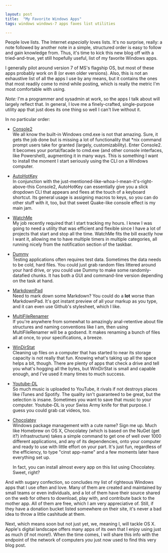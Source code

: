 ```yaml
---

layout: post
title:  "My Favorite Windows Apps"
tags: windows windows-7 apps faves list utilities

---
```


People love lists. The Internet *especially* loves lists. It's no surprise, really: a note followed by another note in a simple, structured order is easy to follow and gain knowledge from. Thus, it's time to kick this new blog off with a tried-and-true, yet still hopefully useful, list of my favorite Windows apps.

<!--more-->

I generally pilot around version 7 of MS's flagship OS, but most of these apps probably work on 8 (or even older versions). Also, this is not an exhaustive list of all the apps I use by any means, but it contains the ones that most readily come to mind while posting, which is really the metric I'm most comfortable with using.

*Note:* I'm a programmer and sysadmin at work, so the apps I talk about will largely reflect that. In general, I love me a finely-crafted, single-purpose utility app that just does its one thing so well I can't live without it.

In no particular order:

* [Console2](http://sourceforge.net/projects/console)  
  We all know the built-in Windows cmd.exe is not that amazing. Sure, it gets the job done but is missing a lot of functionality that *nix command prompt users take for granted (largely, customizability). Enter Console2. It becomes your portal/facade to cmd.exe (and other console interfaces, like Powershell), augmenting it in many ways. This is something I want to install the moment I start seriously using the CLI on a Windows computer.

* [AutoHotKey](http://autohotkey.com)  
  In conjunction with the just-mentioned-like-whoa-I-mean-it's-right-above-this Console2, AutoHotKey can essentially give you a slick dropdown CLI that appears and flees at the touch of a keyboard shortcut. Its general usage is assigning macros to keys, so you can do other stuff with it, too, but that sweet Quake-like console effect is my main jam.

* [WatchMe](http://flamebrain.com)  
  My job recently required that I start tracking my hours. I knew I was going to need a utility that was efficient and flexible since I have a lot of projects that start and stop all the time. WatchMe fits the bill exactly how I want it, allowing me to have multiple timers in multiple categories, all running nicely from the notification section of the taskbar.

* [Dummy](http://mynikko.com)  
  Testing applications often requires test data. Sometimes the data needs to be cold, hard files. You could just grab random files littered around your hard drive, or you could use Dummy to make some randomly-datafied chunks. It has both a GUI and command-line version depending on the task at hand.

* [MarkdownPad](http://markdownpad.com)  
  Need to mark down some Markdown? You could do a **lot** worse than MarkdownPad. It's got instant preview of all your markup as you type, and it can even use Github's stylesheet, which I like.

* [MultiFileRenamer](http://sourceforge.net/projects/multifilerename/)  
  If you're anywhere from somewhat to amazingly anal-retentive about file structures and naming conventions like I am, then using MultiFileRenamer will be a godsend. It makes renaming a bunch of files all at once, to your specifications, a breeze.

* [WinDirStat](https://windirstat.info/)  
  Cleaning up files on a computer that has started to near its storage capacity is not really that fun. Knowing what's taking up all the space helps a bit, though. There are plenty of apps that check a drive and tell you what's hogging all the bytes, but WinDirStat is small and capable enough, and I've used it many times to much success.

* [Youtube-DL](http://rg3.github.io/youtube-dl/)  
  So much music is uploaded to YouTube, it rivals if not destroys places like iTunes and Spotify. The quality isn't guaranteed to be great, but the selection is insane. Sometimes you want to save that music to your computer. Youtube-DL is your Swiss Army knife for that purpose. I guess you could grab cat videos, too.

* [Chocolatey](https://chocolatey.org/)  
  Windows package management with a cute name? Sign me up. Much like Homebrew on OS X, Chocolatey (which is based on the NuGet (get it?) infrastructure) takes a simple command to get one of well over 1000 different applications, and any of its dependencies, onto your computer and ready to use with little effort on your part. It's just fun, regardless of the efficiency, to type "cinst app-name" and a few moments later have everything set up.

  In fact, you can install almost every app on this list using Chocolatey. Sweet, right?

And with sugary confection, so concludes my list of righteous Windows apps that I use often and love. Many of them are created and maintained by small teams or even individuals, and a lot of them have their source shared on the web for others to download, play with, and contribute back to the mother app. All of them are free, which I am very appreciative of. Still, if they have a donation bucket listed somewhere on their site, it's never a bad idea to throw a little cashitude at them.

Next, which means soon but not just yet, we, meaning I, will tackle OS X. Apple's digital landscape offers many apps of its own that I enjoy using just as much (if not more!). When the time comes, I will share this info with the endpoint of the network of computers *you* just now used to find this very blog post.